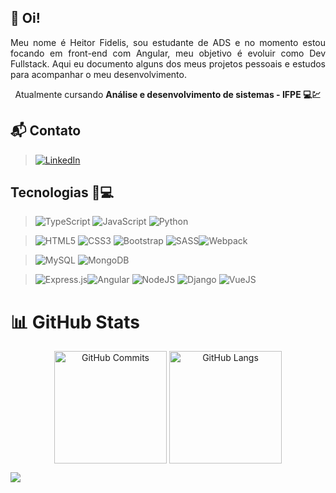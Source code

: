 ## 📃 Oi!
<p align="justify">
Meu nome é Heitor Fidelis, sou estudante de ADS e no momento estou focando em front-end com Angular, meu objetivo é evoluir como Dev Fullstack. Aqui eu documento alguns dos meus projetos pessoais e estudos para acompanhar o meu desenvolvimento.<br> <p align="center">Atualmente cursando <strong>Análise e desenvolvimento de sistemas - IFPE 💻💹</strong></p>
</p>

## 📬 Contato
> [![LinkedIn](https://img.shields.io/badge/LinkedIn-%230077B5.svg?logo=linkedin&logoColor=white)](https://linkedin.com/in/hfidelis/)

## Tecnologias 🔧💻
> ![TypeScript](https://img.shields.io/badge/typescript-%23007ACC.svg?style=for-the-badge&logo=typescript&logoColor=white) ![JavaScript](https://img.shields.io/badge/javascript-%23323330.svg?style=for-the-badge&logo=javascript&logoColor=%23F7DF1E) ![Python](https://img.shields.io/badge/python-3670A0?style=for-the-badge&logo=python&logoColor=ffdd54)

> ![HTML5](https://img.shields.io/badge/html5-%23E34F26.svg?style=for-the-badge&logo=html5&logoColor=white) ![CSS3](https://img.shields.io/badge/css3-%231572B6.svg?style=for-the-badge&logo=css3&logoColor=white) ![Bootstrap](https://img.shields.io/badge/bootstrap-%23563D7C.svg?style=for-the-badge&logo=bootstrap&logoColor=white) ![SASS](https://img.shields.io/badge/SASS-hotpink.svg?style=for-the-badge&logo=SASS&logoColor=white)![Webpack](https://img.shields.io/badge/webpack-%238DD6F9.svg?style=for-the-badge&logo=webpack&logoColor=black) 

> ![MySQL](https://img.shields.io/badge/mysql-%2300f.svg?style=for-the-badge&logo=mysql&logoColor=white) ![MongoDB](https://img.shields.io/badge/MongoDB-%234ea94b.svg?style=for-the-badge&logo=mongodb&logoColor=white)

> ![Express.js](https://img.shields.io/badge/express.js-%23404d59.svg?style=for-the-badge&logo=express&logoColor=%2361DAFB)![Angular](https://img.shields.io/badge/angular-%23DD0031.svg?style=for-the-badge&logo=angular&logoColor=white) ![NodeJS](https://img.shields.io/badge/node.js-6DA55F?style=for-the-badge&logo=node.js&logoColor=white) ![Django](https://img.shields.io/badge/Django-092E20?style=for-the-badge&logo=django&logoColor=white) ![VueJS](https://img.shields.io/badge/Vue.js-35495E?style=for-the-badge&logo=vue.js&logoColor=4FC08D)

# 📊 GitHub Stats

<div align="center">
  <img height=180 align="center" src="https://github-readme-stats.vercel.app/api?username=hfidelis&theme=dark&hide_border=false&include_all_commits=false&count_private=true" alt="GitHub Commits">
  <img height=180 align="center" src="https://github-readme-stats.vercel.app/api/top-langs/?username=hfidelis&theme=dark&hide_border=false&include_all_commits=true&count_private=true&layout=compact&hide=html,css" alt="GitHub Langs">
</div>

[![](https://visitcount.itsvg.in/api?id=hfidelis&label=Views&color=12&icon=3&pretty=false)](https://visitcount.itsvg.in)
